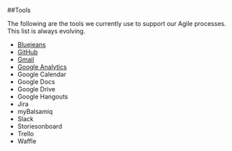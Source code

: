##Tools

The following are the tools we currently use to support our Agile processes. This list is always evolving.

- [Bluejeans](bluejeans.md)
- [GitHub](github.md)
- [Gmail](gmail.md)
- [Google Analytics](google-analytics.md)
- Google Calendar
- Google Docs
- Google Drive
- Google Hangouts
- Jira
- myBalsamiq
- Slack
- Storiesonboard
- Trello
- Waffle
